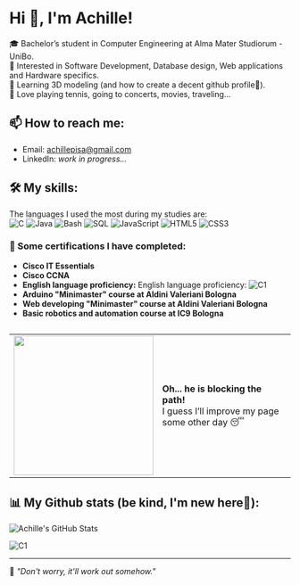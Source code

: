 # Hi 👋, I'm Achille!

🎓 Bachelor’s student in Computer Engineering at Alma Mater Studiorum - UniBo.  
🚀 Interested in Software Development, Database design, Web applications and Hardware specifics.  
👀 Learning 3D modeling (and how to create a decent github profile🙈).  
🎾 Love playing tennis, going to concerts, movies, traveling...  

## 📫 How to reach me:
- Email: achillepisa@gmail.com  
- LinkedIn: *work in progress...*  

## 🛠️ My skills:
The languages I used the most during my studies are:  
![C](https://img.shields.io/badge/C-00599C?style=flat&logo=c&logoColor=white)
![Java](https://img.shields.io/badge/Java-ED8B00?style=flat&logo=java&logoColor=white)
![Bash](https://img.shields.io/badge/Bash-121011?style=flat&logo=gnubash&logoColor=white)
![SQL](https://img.shields.io/badge/SQL-025E8C?style=flat&logo=postgresql&logoColor=white)
![JavaScript](https://img.shields.io/badge/JavaScript-F7DF1E?style=flat&logo=javascript&logoColor=black)
![HTML5](https://img.shields.io/badge/HTML5-E34F26?style=flat&logo=html5&logoColor=white)
![CSS3](https://img.shields.io/badge/CSS3-1572B6?style=flat&logo=css3&logoColor=white)      


### 📜 Some certifications I have completed:
- **Cisco IT Essentials**
- **Cisco CCNA**  
- **English language proficiency:** English language proficiency: <img src="https://img.shields.io/badge/C1-level-blue?style=flat" alt="C1" style="vertical-align:high;">  
- **Arduino "Minimaster" course at Aldini Valeriani Bologna**  
- **Web developing "Minimaster" course at Aldini Valeriani Bologna**  
- **Basic robotics and automation course at IC9 Bologna**  

##
<table>
  <tr>
    <td>
      <img src="https://media1.tenor.com/m/p72iZijOaMAAAAAC/pokemon-fire-red.gif" width="250">
    </td>
    <td>
      <b>Oh... he is blocking the path!</b><br>
      I guess I’ll improve my page some other day 😴
    </td>
  </tr>
</table>



## 📊 My Github stats (be kind, I'm new here🥺): 
![Achille's GitHub Stats](https://github-readme-stats.vercel.app/api?username=pixettonebboy&show_icons=true&theme=github_dark)

![C1](https://img.shields.io/badge/C1-level-blue?style=flat)

---

🔭 *"Don't worry, it'll work out somehow."*
<!--
 ![ZzZ](https://media1.tenor.com/m/p72iZijOaMAAAAAC/pokemon-fire-red.gif)  asasasas

**pixettonebboy/pixettonebboy** is a ✨ _special_ ✨ repository because its `README.md` (this file) appears on your GitHub profile.

Here are some ideas to get you started:

- 🔭 I’m currently working on ...
- 🌱 I’m currently learning ...
- 👯 I’m looking to collaborate on ...
- 🤔 I’m looking for help with ...
- 💬 Ask me about ...
- 📫 How to reach me: ...
- 😄 Pronouns: ...
- ⚡ Fun fact: ...
-->
